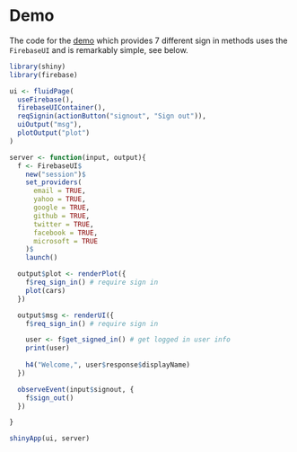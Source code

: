 # Demo

The code for the [demo](https://shiny.john-coene.com/firebase) which provides 7 different sign in methods uses the `FirebaseUI` and is remarkably simple, see below.

```r
library(shiny)
library(firebase)

ui <- fluidPage(
  useFirebase(),
  firebaseUIContainer(),
  reqSignin(actionButton("signout", "Sign out")),
  uiOutput("msg"),
  plotOutput("plot")
)

server <- function(input, output){
  f <- FirebaseUI$
    new("session")$
    set_providers(
      email = TRUE,
      yahoo = TRUE,
      google = TRUE,
      github = TRUE,
      twitter = TRUE,
      facebook = TRUE,
      microsoft = TRUE
    )$
    launch()

  output$plot <- renderPlot({
    f$req_sign_in() # require sign in
    plot(cars)
  })

  output$msg <- renderUI({
    f$req_sign_in() # require sign in

    user <- f$get_signed_in() # get logged in user info
    print(user)
    
    h4("Welcome,", user$response$displayName)
  })

  observeEvent(input$signout, {
    f$sign_out()
  })

}

shinyApp(ui, server)
```

